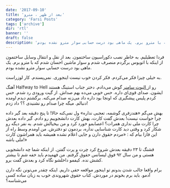 ```yaml
---
date: '2017-09-10'
title: 'بعد از ظهر ، مترو'
category: 'Farsi Posts'
tags: ['archive']
dir: 'rtl'
banner: ''
draft: false
description: 'فردا تعطیلیم. به خاطر نصب دکوراسیون ساختمون. بعد از نقل و انتقال وسایل ساختمون از اینکه با اتوبوس برگردم منصرف شدم و سوار ماشین احسان شدم که با مترو برم. یک ماهی بود درست حسابی سوار مترو نشده بودم.'
---
```


فردا تعطیلیم. به خاطر نصب دکوراسیون ساختمون. بعد از نقل و انتقال وسایل ساختمون از اینکه با اتوبوس برگردم منصرف شدم و سوار ماشین احسان شدم که با مترو برم. یک ماهی بود درست حسابی سوار مترو نشده بودم.

به خیلی چیزا فکر می‌کردم. فکر کردن خوب نیست اینجوری. نمی‌پسندم. کار لوزراست.

آهنگ Halfway to Hell رو از[ الیوت سامنر](https://fa.wikipedia.org/wiki/%D8%A7%D9%84%DB%8C%D9%88%D8%AA_%D8%B3%D8%A7%D9%85%D9%86%D8%B1) گوش می‌دادم. دختر جناب استینگ هستند ایشون. صدای قوی‌ای داره. حس خوبی می‌ده بهم صداش. از گیت ورودی رد شدم. حس کردم پلیس پیشگیری که اونجا بود داره داد می‌زنه صدام می‌کنه. برگشتم دیدم اومده دنبالم. میگه چرا صدام رو نشنیدی ؟؟ داد زدم!

بهش می‌گم «هندزفری گوشمه، تعجبی نداره» ول نمی‌کنه حالا! تا پنج دقیقه بعد گیر داده چرا حواست نیست! بعدش گفت کارت، بهش کارت دانشجوییم رو دادم. گیر داده بعدش چرا کارت ملی نداری همرات؟ اعصابمو خورد کرد و من بیخیالش شدم. یه نفر دیگه رو شکار کرد و وقتی دید کارت شناسایی نداره، بردمون تو دفترش. من اومدم وسط راه از این فازا بیام که : «مردم حقوق دارن و جایی اعلام نشده همیشه باید همراشون کارت ملی باشه!»

قشنگ تا ۲۳ دقیقه بعدش شروع کرد چرت و پرت گفتن. از اینکه شما چه دانشجویی هستی و من سال ۹۲ فوق لیسانس حقوق گرفتم. من فهمیدم باید خفه شم تا بیشتر کشش نده. کیفمو داخلشو نگاه کرد و بعدش گفت برو.

برام واقعا جالب شدن بدونم تو اینجور مواقعه حقی داریم. اینکه چقدر می‌تونن نگه دارن آدمو. باید برم بخونم در موردش. کتاب حقوق شهروندی خوب به زبان ساده کسی می‌شناسه؟
